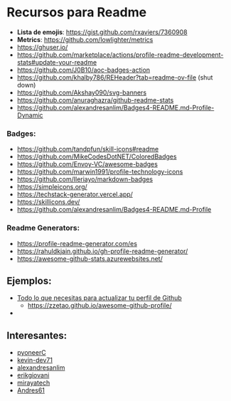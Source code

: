 # Recursos para Readme

- **Lista de emojis**: https://gist.github.com/rxaviers/7360908
- **Metrics**: https://github.com/lowlighter/metrics
- https://ghuser.io/
- https://github.com/marketplace/actions/profile-readme-development-stats#update-your-readme
- https://github.com/J0B10/aoc-badges-action
- https://github.com/khalby786/REHeader?tab=readme-ov-file (shut down)
- https://github.com/Akshay090/svg-banners
- https://github.com/anuraghazra/github-readme-stats
- https://github.com/alexandresanlim/Badges4-README.md-Profile-Dynamic

### Badges:
- https://github.com/tandpfun/skill-icons#readme
- https://github.com/MikeCodesDotNET/ColoredBadges
- https://github.com/Envoy-VC/awesome-badges
- https://github.com/marwin1991/profile-technology-icons
- https://github.com/Ileriayo/markdown-badges
- https://simpleicons.org/
- https://techstack-generator.vercel.app/
- https://skillicons.dev/
- https://github.com/alexandresanlim/Badges4-README.md-Profile

### Readme Generators:
- https://profile-readme-generator.com/es
- https://rahuldkjain.github.io/gh-profile-readme-generator/
- https://awesome-github-stats.azurewebsites.net/

## Ejemplos:
- [Todo lo que necesitas para actualizar tu perfil de Github](https://github.com/CondorCoders/github-readme-profile?tab=readme-ov-file)
    - https://zzetao.github.io/awesome-github-profile/ 
- 

## Interesantes:
- [pyoneerC](https://github.com/pyoneerC)
- [kevin-dev71](https://github.com/kevin-dev71)
- [alexandresanlim](https://github.com/alexandresanlim)
- [erikgiovani](https://github.com/erikgiovani)
- [mirayatech](https://github.com/mirayatech)
- [Andres61](https://github.com/Andres61)